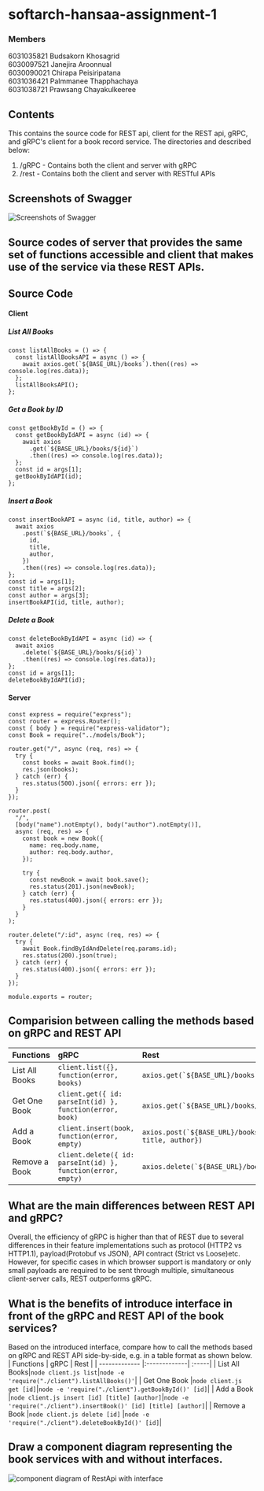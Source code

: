 # softarch-hansaa-assignment-1

### Members

6031035821 Budsakorn Khosagrid  
6030097521 Janejira Aroonnual  
6030090021 Chirapa Peisiripatana  
6031036421 Palmmanee Thapphachaya  
6031038721 Prawsang Chayakulkeeree

## Contents

This contains the source code for REST api, client for the REST api, gRPC, and gRPC's client for a book record service. The directories and described below:

1. /gRPC - Contains both the client and server with gRPC
2. /rest - Contains both the client and server with RESTful APIs

## Screenshots of Swagger

![Screenshots of Swagger](https://github.com/2110521-2563-1-Software-Architecture/softarch-hansaa-assignment-1/blob/master/images/swagger1.png?raw=true)

## Source codes of server that provides the same set of functions accessible and client that makes use of the service via these REST APIs.

## Source Code

#### Client

##### List All Books

```
const listAllBooks = () => {
  const listAllBooksAPI = async () => {
    await axios.get(`${BASE_URL}/books`).then((res) => console.log(res.data));
  };
  listAllBooksAPI();
};
```

##### Get a Book by ID

```
const getBookById = () => {
  const getBookByIdAPI = async (id) => {
    await axios
      .get(`${BASE_URL}/books/${id}`)
      .then((res) => console.log(res.data));
  };
  const id = args[1];
  getBookByIdAPI(id);
};
```

##### Insert a Book

```
const insertBookAPI = async (id, title, author) => {
  await axios
    .post(`${BASE_URL}/books`, {
      id,
      title,
      author,
    })
    .then((res) => console.log(res.data));
};
const id = args[1];
const title = args[2];
const author = args[3];
insertBookAPI(id, title, author);
```

##### Delete a Book

```
const deleteBookByIdAPI = async (id) => {
  await axios
    .delete(`${BASE_URL}/books/${id}`)
    .then((res) => console.log(res.data));
};
const id = args[1];
deleteBookByIdAPI(id);
```

#### Server

```
const express = require("express");
const router = express.Router();
const { body } = require("express-validator");
const Book = require("../models/Book");

router.get("/", async (req, res) => {
  try {
    const books = await Book.find();
    res.json(books);
  } catch (err) {
    res.status(500).json({ errors: err });
  }
});

router.post(
  "/",
  [body("name").notEmpty(), body("author").notEmpty()],
  async (req, res) => {
    const book = new Book({
      name: req.body.name,
      author: req.body.author,
    });

    try {
      const newBook = await book.save();
      res.status(201).json(newBook);
    } catch (err) {
      res.status(400).json({ errors: err });
    }
  }
);

router.delete("/:id", async (req, res) => {
  try {
    await Book.findByIdAndDelete(req.params.id);
    res.status(200).json(true);
  } catch (err) {
    res.status(400).json({ errors: err });
  }
});

module.exports = router;
```

## Comparision between calling the methods based on gRPC and REST API

| Functions      | gRPC                                                         | Rest                                                       |
| -------------- | :----------------------------------------------------------- | :--------------------------------------------------------- |
| List All Books | `client.list({}, function(error, books)`                     | `` axios.get(`${BASE_URL}/books`) ``                       |
| Get One Book   | `client.get({ id: parseInt(id) }, function(error, book)`     | `` axios.get(`${BASE_URL}/books/${id}`) ``                 |
| Add a Book     | `client.insert(book, function(error, empty)`                 | `` axios.post(`${BASE_URL}/books`, {id, title, author}) `` |
| Remove a Book  | `client.delete({ id: parseInt(id) }, function(error, empty)` | `` axios.delete(`${BASE_URL}/books/${id}`) ``              |

## What are the main differences between REST API and gRPC?

Overall, the efficiency of gRPC is higher than that of REST due to several differences in their feature implementations such as protocol (HTTP2 vs HTTP1.1), payload(Protobuf vs JSON), API contract (Strict vs Loose)etc. However, for specific cases in which browser support is mandatory or only small payloads are required to be sent through multiple, simultaneous client-server calls, REST outperforms gRPC.

## What is the benefits of introduce interface in front of the gRPC and REST API of the book services?

Based on the introduced interface, compare how to call the methods based on gRPC and REST API side-by-side, e.g. in a table format as shown below.
| Functions | gRPC | Rest |
| ------------- |:-------------| :-----|
| List All Books|`node client.js list`|`node -e 'require("./client").listAllBooks()'`|
| Get One Book |`node client.js get [id]`|`node -e 'require("./client").getBookById()' [id]`|
| Add a Book |`node client.js insert [id] [title] [author]`|`node -e 'require("./client").insertBook()' [id] [title] [author]`|
| Remove a Book |`node client.js delete [id]` |`node -e 'require("./client").deleteBookById()' [id]`|

## Draw a component diagram representing the book services with and without interfaces.

![component diagram of RestApi with interface](<https://github.com/2110521-2563-1-Software-Architecture/softarch-hansaa-assignment-1/blob/master/images/Component%20(4).png>)
